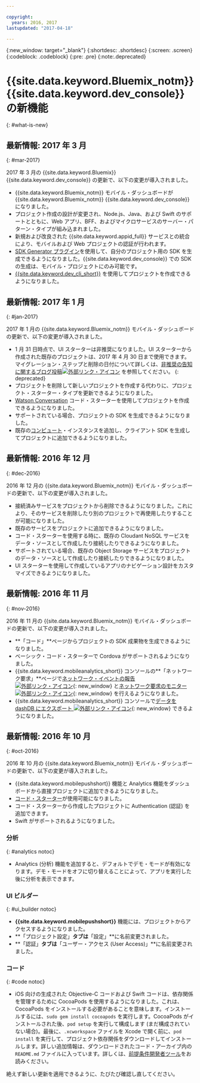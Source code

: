 ```yaml
---

copyright:
  years: 2016, 2017
lastupdated: "2017-04-18"

---
```

{:new_window: target="_blank"}
{:shortdesc: .shortdesc}
{:screen: .screen}
{:codeblock: .codeblock}
{:pre: .pre}
{:note:.deprecated}

# {{site.data.keyword.Bluemix_notm}} {{site.data.keyword.dev_console}} の新機能
{: #what-is-new}


## 最新情報: 2017 年 3 月
{: #mar-2017}

2017 年 3 月の {{site.data.keyword.Bluemix}} {{site.data.keyword.dev_console}} の更新で、以下の変更が導入されました。

   * {{site.data.keyword.Bluemix_notm}} モバイル・ダッシュボードが {{site.data.keyword.Bluemix_notm}} {{site.data.keyword.dev_console}} になりました。
   * プロジェクト作成の設計が変更され、Node.js、Java、および Swift のサポートとともに、Web アプリ、BFF、およびマイクロサービスのサーバー・パターン・タイプが組み込まれました。
   * 新規および改良された {{site.data.keyword.appid_full}} サービスとの統合により、モバイルおよび Web プロジェクトの認証が行われます。
   * [SDK Generator プラグイン](sdk_cli.html)を使用して、自分のプロジェクト用の SDK を生成できるようになりました。{{site.data.keyword.dev_console}} での SDK の生成は、モバイル・プロジェクトにのみ可能です。
   * [{{site.data.keyword.dev_cli_short}}](dev_cli.html) を使用してプロジェクトを作成できるようになりました。


## 最新情報: 2017 年 1 月
{: #jan-2017}

2017 年 1 月の {{site.data.keyword.Bluemix_notm}} モバイル・ダッシュボードの更新で、以下の変更が導入されました。

   * 1 月 31 日時点で、UI スターターは非推奨になりました。UI スターターから作成された既存のプロジェクトは、2017 年 4 月 30 日まで使用できます。マイグレーション・ステップと削除の日付について詳しくは、[非推奨の告知に関するブログ投稿![外部リンク・アイコン](../icons/launch-glyph.svg "外部リンク・アイコン")](https://www.ibm.com/blogs/bluemix/2017/01/bluemix-mobile-dashboard-update/) を参照してください。
{: deprecated}
   * プロジェクトを削除して新しいプロジェクトを作成する代わりに、プロジェクト・スターター・タイプを更新できるようになりました。
   * [Watson Conversation](tutorial_conversation.html) コード・スターターを使用してプロジェクトを作成できるようになりました。
   * サポートされている場合、プロジェクトの SDK を生成できるようになりました。
   * 既存の[コンピュート](sdk_compute.html)・インスタンスを追加し、クライアント SDK を生成してプロジェクトに追加できるようになりました。


## 最新情報: 2016 年 12 月
{: #dec-2016}

2016 年 12 月の {{site.data.keyword.Bluemix_notm}} モバイル・ダッシュボードの更新で、以下の変更が導入されました。

   * 接続済みサービスをプロジェクトから削除できるようになりました。これにより、そのサービスを削除したり別のプロジェクトで再使用したりすることが可能になりました。 
   * 既存のサービスをプロジェクトに追加できるようになりました。
   * コード・スターターを使用する時に、既存の Cloudant NoSQL サービスをデータ・ソースとして作成したり接続したりできるようになりました。
   * サポートされている場合、既存の Object Storage サービスをプロジェクトのデータ・ソースとして作成したり接続したりできるようになりました。
   * UI スターターを使用して作成しているアプリのナビゲーション設計をカスタマイズできるようになりました。 
   

## 最新情報: 2016 年 11 月
{: #nov-2016}

2016 年 11 月の {{site.data.keyword.Bluemix_notm}} モバイル・ダッシュボードの更新で、以下の変更が導入されました。

   * **「コード」**ページからプロジェクトの SDK 成果物を生成できるようになりました。
   * ベーシック・コード・スターターで Cordova がサポートされるようになりました。
   * {{site.data.keyword.mobileanalytics_short}} コンソールの**「ネットワーク要求」**ページで[ネットワーク・イベントの報告 ![外部リンク・アイコン](../icons/launch-glyph.svg "外部リンク・アイコン")](/docs/services/mobileanalytics/sdk.html#network-requests){: new_window} と[ネットワーク要求のモニター ![外部リンク・アイコン](../icons/launch-glyph.svg "外部リンク・アイコン")](/docs/services/mobileanalytics/app-monitoring.html#monitor-network-requests){: new_window} を行えるようになりました。
   * {{site.data.keyword.mobileanalytics_short}} コンソールで[データを dashDB にエクスポート ![外部リンク・アイコン](../icons/launch-glyph.svg "外部リンク・アイコン")](/docs/services/mobileanalytics/app-monitoring.html#dashdb){: new_window} できるようになりました。


## 最新情報: 2016 年 10 月
{: #oct-2016}

2016 年 10 月の {{site.data.keyword.Bluemix_notm}} モバイル・ダッシュボードの更新で、以下の変更が導入されました。

   * {{site.data.keyword.mobilepushshort}} 機能と Analytics 機能をダッシュボードから直接プロジェクトに追加できるようになりました。
   * [コード・スターター](starters.html#Code_Starter)が使用可能になりました。
   * コード・スターターから作成したプロジェクトに Authentication (認証) を追加できます。
   * Swift がサポートされるようになりました。


### 分析
{: #analytics notoc}

   * Analytics (分析) 機能を追加すると、デフォルトでデモ・モードが有効になります。デモ・モードをオフに切り替えることによって、アプリを実行した後に分析を表示できます。


### UI ビルダー
{: #ui_builder notoc}

   * **{{site.data.keyword.mobilepushshort}}** 機能には、プロジェクトからアクセスするようになりました。
   * **「プロジェクト設定」**タブは**「設定」**に名前変更されました。
   * **「認証」**タブは**「ユーザー・アクセス (User Access)」**に名前変更されました。


### コード
{: #code notoc}

   * iOS 向けの生成された Objective-C コードおよび Swift コードは、依存関係を管理するために CocoaPods を使用するようになりました。これは、CocoaPods をインストールする必要があることを意味します。インストールするには、`sudo gem install cocoapods` を実行します。CocoaPods がインストールされた後、`pod setup` を実行して構成します (まだ構成されていない場合)。最後に、`.xcworkspace` ファイルを Xcode で開く前に、`pod install` を実行して、プロジェクト依存関係をダウンロードしてインストールします。詳しい追加情報は、ダウンロードされたコード・アーカイブ内の `README.md` ファイルに入っています。詳しくは、[前提条件開発者ツール](get_code.html#prereq-dev-tools)をお読みください。

絶えず新しい更新を適用できるように、たびたび確認し直してください。
